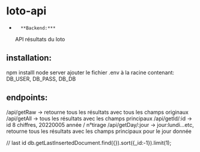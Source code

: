 # loto-api
*		**Backend:***
	API résultats du loto
## installation:
npm installl
node server
ajouter le fichier .env à la racine contenant: DB_USER, DB_PASS, DB_DB

## endpoints:
/api/getRaw -> retourne tous les résultats avec tous les champs originaux
/api/getAll -> tous les résultats avec les champs principaux
/api/getId/:id -> id 8 chiffres, 20220005
								année / n°tirage
/api/getDay/:jour -> jour:lundi...etc, retourne tous les résultats avec les champs principaux pour le jour donnée

// last id
 db.getLastInsertedDocument.find({}).sort({_id:-1}).limit(1);